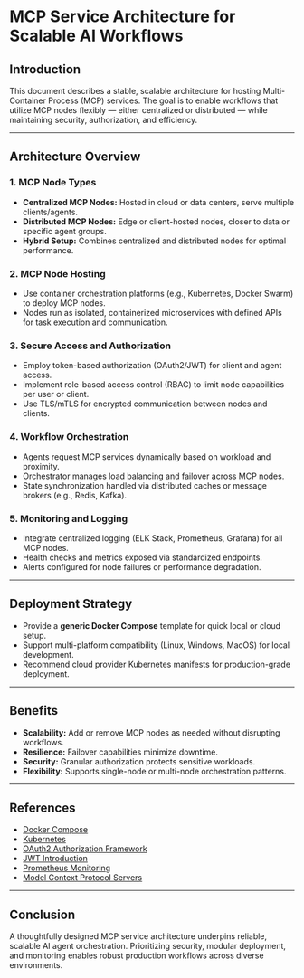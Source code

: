 # MCP Service Architecture for Scalable AI Workflows

## Introduction

This document describes a stable, scalable architecture for hosting Multi-Container Process (MCP) services. The goal is to enable workflows that utilize MCP nodes flexibly — either centralized or distributed — while maintaining security, authorization, and efficiency.

---

## Architecture Overview

### 1. MCP Node Types  
- **Centralized MCP Nodes:** Hosted in cloud or data centers, serve multiple clients/agents.  
- **Distributed MCP Nodes:** Edge or client-hosted nodes, closer to data or specific agent groups.  
- **Hybrid Setup:** Combines centralized and distributed nodes for optimal performance.

### 2. MCP Node Hosting  
- Use container orchestration platforms (e.g., Kubernetes, Docker Swarm) to deploy MCP nodes.  
- Nodes run as isolated, containerized microservices with defined APIs for task execution and communication.

### 3. Secure Access and Authorization  
- Employ token-based authorization (OAuth2/JWT) for client and agent access.  
- Implement role-based access control (RBAC) to limit node capabilities per user or client.  
- Use TLS/mTLS for encrypted communication between nodes and clients.

### 4. Workflow Orchestration  
- Agents request MCP services dynamically based on workload and proximity.  
- Orchestrator manages load balancing and failover across MCP nodes.  
- State synchronization handled via distributed caches or message brokers (e.g., Redis, Kafka).

### 5. Monitoring and Logging  
- Integrate centralized logging (ELK Stack, Prometheus, Grafana) for all MCP nodes.  
- Health checks and metrics exposed via standardized endpoints.  
- Alerts configured for node failures or performance degradation.

---

## Deployment Strategy

- Provide a **generic Docker Compose** template for quick local or cloud setup.  
- Support multi-platform compatibility (Linux, Windows, MacOS) for local development.  
- Recommend cloud provider Kubernetes manifests for production-grade deployment.

---

## Benefits

- **Scalability:** Add or remove MCP nodes as needed without disrupting workflows.  
- **Resilience:** Failover capabilities minimize downtime.  
- **Security:** Granular authorization protects sensitive workloads.  
- **Flexibility:** Supports single-node or multi-node orchestration patterns.

---

## References

- [Docker Compose](https://docs.docker.com/compose/)  
- [Kubernetes](https://kubernetes.io/)  
- [OAuth2 Authorization Framework](https://oauth.net/2/)  
- [JWT Introduction](https://jwt.io/introduction/)  
- [Prometheus Monitoring](https://prometheus.io/)
- [Model Context Protocol Servers](https://glama.ai/mcp/servers)

---

## Conclusion

A thoughtfully designed MCP service architecture underpins reliable, scalable AI agent orchestration. Prioritizing security, modular deployment, and monitoring enables robust production workflows across diverse environments.

